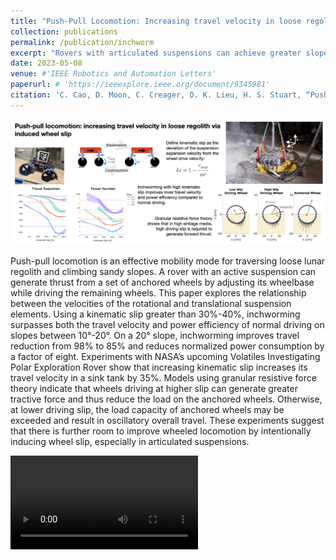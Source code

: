 ```yaml
---
title: "Push-Pull Locomotion: Increasing travel velocity in loose regolith via induced wheel slip"
collection: publications
permalink: /publication/inchworm
excerpt: "Rovers with articulated suspensions can achieve greater slope-climbing efficiency, and this work characterizes how the coordination of driving and suspension control affects performance, achieving up to an 8x reduction in power consumption on 20° slopes.<br/><img src='/images/inchworm_graphabs.png'>"
date: 2023-05-08
venue: #'IEEE Robotics and Automation Letters'
paperurl: # 'https://ieeexplore.ieee.org/document/9345981'
citation: 'C. Cao, D. Moon, C. Creager, D. K. Lieu, H. S. Stuart, “Push-pull locomotion: Increasing travel velocity in loose regolith via induced wheel slip.” (Under review by Journal of Terramechanics.)'
---
```


<center> 
<img src="/images/inchworm_graphabs.png"> 
</center>

Push-pull locomotion is an effective mobility mode for traversing loose lunar regolith and climbing sandy slopes. A rover with an active suspension can generate thrust from a set of anchored wheels by adjusting its wheelbase while driving the remaining wheels. This paper explores the relationship between the velocities of the rotational and translational suspension elements. Using a kinematic slip greater than 30%-40%, inchworming surpasses both the travel velocity and power efficiency of normal driving on slopes between 10°-20°. On a 20° slope, inchworming improves travel reduction from 98% to 85% and reduces normalized power consumption by a factor of eight. Experiments with NASA’s upcoming Volatiles Investigating Polar Exploration Rover show that increasing kinematic slip increases its travel velocity in a sink tank by 35%. Models using granular resistive force theory indicate that wheels driving at higher slip can generate greater tractive force and thus reduce the load on the anchored wheels. Otherwise, at lower driving slip, the load capacity of anchored wheels may be exceeded and result in oscillatory overall travel. These experiments suggest that there is further room to improve wheeled locomotion by intentionally inducing wheel slip, especially in articulated suspensions.





<video src='https://github.com/cyndiac/cyndiac.github.io/assets/6529420/aaafe08d-6289-4dcc-bd68-35c696b646ef'></video>

